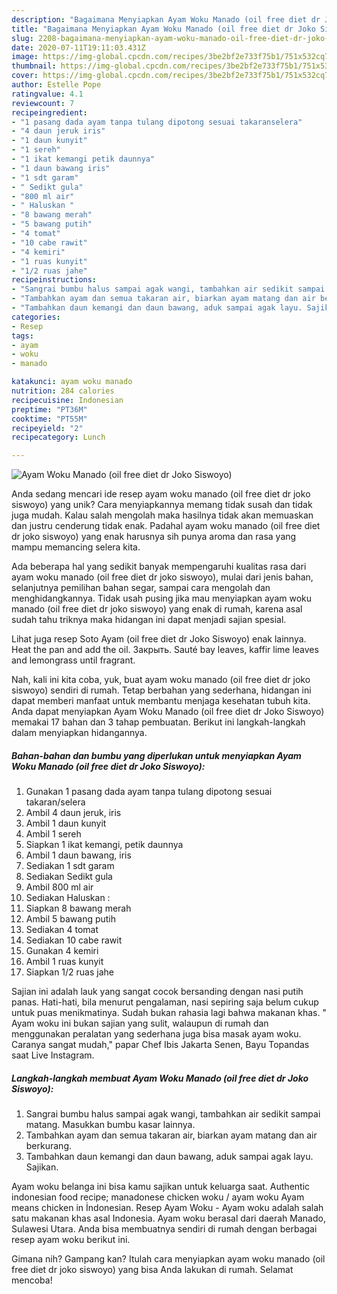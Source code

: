 ```yaml
---
description: "Bagaimana Menyiapkan Ayam Woku Manado (oil free diet dr Joko Siswoyo), Enak"
title: "Bagaimana Menyiapkan Ayam Woku Manado (oil free diet dr Joko Siswoyo), Enak"
slug: 2208-bagaimana-menyiapkan-ayam-woku-manado-oil-free-diet-dr-joko-siswoyo-enak
date: 2020-07-11T19:11:03.431Z
image: https://img-global.cpcdn.com/recipes/3be2bf2e733f75b1/751x532cq70/ayam-woku-manado-oil-free-diet-dr-joko-siswoyo-foto-resep-utama.jpg
thumbnail: https://img-global.cpcdn.com/recipes/3be2bf2e733f75b1/751x532cq70/ayam-woku-manado-oil-free-diet-dr-joko-siswoyo-foto-resep-utama.jpg
cover: https://img-global.cpcdn.com/recipes/3be2bf2e733f75b1/751x532cq70/ayam-woku-manado-oil-free-diet-dr-joko-siswoyo-foto-resep-utama.jpg
author: Estelle Pope
ratingvalue: 4.1
reviewcount: 7
recipeingredient:
- "1 pasang dada ayam tanpa tulang dipotong sesuai takaranselera"
- "4 daun jeruk iris"
- "1 daun kunyit"
- "1 sereh"
- "1 ikat kemangi petik daunnya"
- "1 daun bawang iris"
- "1 sdt garam"
- " Sedikt gula"
- "800 ml air"
- " Haluskan "
- "8 bawang merah"
- "5 bawang putih"
- "4 tomat"
- "10 cabe rawit"
- "4 kemiri"
- "1 ruas kunyit"
- "1/2 ruas jahe"
recipeinstructions:
- "Sangrai bumbu halus sampai agak wangi, tambahkan air sedikit sampai matang. Masukkan bumbu kasar lainnya."
- "Tambahkan ayam dan semua takaran air, biarkan ayam matang dan air berkurang."
- "Tambahkan daun kemangi dan daun bawang, aduk sampai agak layu. Sajikan."
categories:
- Resep
tags:
- ayam
- woku
- manado

katakunci: ayam woku manado 
nutrition: 284 calories
recipecuisine: Indonesian
preptime: "PT36M"
cooktime: "PT55M"
recipeyield: "2"
recipecategory: Lunch

---
```



![Ayam Woku Manado (oil free diet dr Joko Siswoyo)](https://img-global.cpcdn.com/recipes/3be2bf2e733f75b1/751x532cq70/ayam-woku-manado-oil-free-diet-dr-joko-siswoyo-foto-resep-utama.jpg)

Anda sedang mencari ide resep ayam woku manado (oil free diet dr joko siswoyo) yang unik? Cara menyiapkannya memang tidak susah dan tidak juga mudah. Kalau salah mengolah maka hasilnya tidak akan memuaskan dan justru cenderung tidak enak. Padahal ayam woku manado (oil free diet dr joko siswoyo) yang enak harusnya sih punya aroma dan rasa yang mampu memancing selera kita.

Ada beberapa hal yang sedikit banyak mempengaruhi kualitas rasa dari ayam woku manado (oil free diet dr joko siswoyo), mulai dari jenis bahan, selanjutnya pemilihan bahan segar, sampai cara mengolah dan menghidangkannya. Tidak usah pusing jika mau menyiapkan ayam woku manado (oil free diet dr joko siswoyo) yang enak di rumah, karena asal sudah tahu triknya maka hidangan ini dapat menjadi sajian spesial.

Lihat juga resep Soto Ayam (oil free diet dr Joko Siswoyo) enak lainnya. Heat the pan and add the oil. Закрыть. Sauté bay leaves, kaffir lime leaves and lemongrass until fragrant.


Nah, kali ini kita coba, yuk, buat ayam woku manado (oil free diet dr joko siswoyo) sendiri di rumah. Tetap berbahan yang sederhana, hidangan ini dapat memberi manfaat untuk membantu menjaga kesehatan tubuh kita. Anda dapat menyiapkan Ayam Woku Manado (oil free diet dr Joko Siswoyo) memakai 17 bahan dan 3 tahap pembuatan. Berikut ini langkah-langkah dalam menyiapkan hidangannya.

<!--inarticleads1-->

##### Bahan-bahan dan bumbu yang diperlukan untuk menyiapkan Ayam Woku Manado (oil free diet dr Joko Siswoyo):

1. Gunakan 1 pasang dada ayam tanpa tulang dipotong sesuai takaran/selera
1. Ambil 4 daun jeruk, iris
1. Ambil 1 daun kunyit
1. Ambil 1 sereh
1. Siapkan 1 ikat kemangi, petik daunnya
1. Ambil 1 daun bawang, iris
1. Sediakan 1 sdt garam
1. Sediakan  Sedikt gula
1. Ambil 800 ml air
1. Sediakan  Haluskan :
1. Siapkan 8 bawang merah
1. Ambil 5 bawang putih
1. Sediakan 4 tomat
1. Sediakan 10 cabe rawit
1. Gunakan 4 kemiri
1. Ambil 1 ruas kunyit
1. Siapkan 1/2 ruas jahe


Sajian ini adalah lauk yang sangat cocok bersanding dengan nasi putih panas. Hati-hati, bila menurut pengalaman, nasi sepiring saja belum cukup untuk puas menikmatinya. Sudah bukan rahasia lagi bahwa makanan khas. &#34; Ayam woku ini bukan sajian yang sulit, walaupun di rumah dan menggunakan peralatan yang sederhana juga bisa masak ayam woku. Caranya sangat mudah,&#34; papar Chef Ibis Jakarta Senen, Bayu Topandas saat Live Instagram. 

<!--inarticleads2-->

##### Langkah-langkah membuat Ayam Woku Manado (oil free diet dr Joko Siswoyo):

1. Sangrai bumbu halus sampai agak wangi, tambahkan air sedikit sampai matang. Masukkan bumbu kasar lainnya.
1. Tambahkan ayam dan semua takaran air, biarkan ayam matang dan air berkurang.
1. Tambahkan daun kemangi dan daun bawang, aduk sampai agak layu. Sajikan.


Ayam woku belanga ini bisa kamu sajikan untuk keluarga saat. Authentic indonesian food recipe; manadonese chicken woku / ayam woku Ayam means chicken in İndonesian. Resep Ayam Woku - Ayam woku adalah salah satu makanan khas asal Indonesia. Ayam woku berasal dari daerah Manado, Sulawesi Utara. Anda bisa membuatnya sendiri di rumah dengan berbagai resep ayam woku berikut ini. 

Gimana nih? Gampang kan? Itulah cara menyiapkan ayam woku manado (oil free diet dr joko siswoyo) yang bisa Anda lakukan di rumah. Selamat mencoba!
